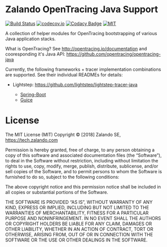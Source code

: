 # Zalando OpenTracing Java Support

[![Build Status](https://travis-ci.org/zalando-zmon/opentracing-java.svg?branch=master)](https://travis-ci.org/zalando-zmon/opentracing-java)
[![codecov.io](https://codecov.io/github/zalando-zmon/opentracing-java/coverage.svg?branch=master)](https://codecov.io/github/zalando-zmon/opentracing-java?branch=master)
[![Codacy Badge](https://api.codacy.com/project/badge/Grade/7a6eee3a996b4d48a24fddf4692929a3)](https://www.codacy.com/app/beverage/opentracing-java?utm_source=github.com&amp;utm_medium=referral&amp;utm_content=zalando-zmon/opentracing-java&amp;utm_campaign=Badge_Grade)
[![MIT](https://badges.frapsoft.com/os/mit/mit.svg?v=102)](https://opensource.org/licenses/MIT)

A collection of helper modules for OpenTracing bootstrapping of various Java application stacks.

What is OpenTracing?  See http://opentracing.io/documentation and cooresponding it's Java API: https://github.com/opentracing/opentracing-java

Currently, the following frameworks + tracer implementation combinations are supported.  See their individual READMEs for details:

* Lightstep: https://github.com/lightstep/lightstep-tracer-java

  * [Spring-Boot](./tracing-lightstep-spring-boot-starter/README.md)
  * [Guice](./tracing-lightstep-guice-starter/README.md)
  
  
# License
The MIT License (MIT) Copyright © [2018] Zalando SE, https://tech.zalando.com

Permission is hereby granted, free of charge, to any person obtaining a copy of this software and associated documentation files (the “Software”), to deal in the Software without restriction, including without limitation the rights to use, copy, modify, merge, publish, distribute, sublicense, and/or sell copies of the Software, and to permit persons to whom the Software is furnished to do so, subject to the following conditions:

The above copyright notice and this permission notice shall be included in all copies or substantial portions of the Software.

THE SOFTWARE IS PROVIDED “AS IS”, WITHOUT WARRANTY OF ANY KIND, EXPRESS OR IMPLIED, INCLUDING BUT NOT LIMITED TO THE WARRANTIES OF MERCHANTABILITY, FITNESS FOR A PARTICULAR PURPOSE AND NONINFRINGEMENT. IN NO EVENT SHALL THE AUTHORS OR COPYRIGHT HOLDERS BE LIABLE FOR ANY CLAIM, DAMAGES OR OTHER LIABILITY, WHETHER IN AN ACTION OF CONTRACT, TORT OR OTHERWISE, ARISING FROM, OUT OF OR IN CONNECTION WITH THE SOFTWARE OR THE USE OR OTHER DEALINGS IN THE SOFTWARE.

